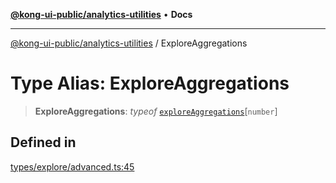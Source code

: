 [**@kong-ui-public/analytics-utilities**](../README.md) • **Docs**

***

[@kong-ui-public/analytics-utilities](../README.md) / ExploreAggregations

# Type Alias: ExploreAggregations

> **ExploreAggregations**: *typeof* [`exploreAggregations`](../variables/exploreAggregations.md)\[`number`\]

## Defined in

[types/explore/advanced.ts:45](https://github.com/Kong/public-ui-components/blob/main/packages/analytics/analytics-utilities/src/types/explore/advanced.ts#L45)
